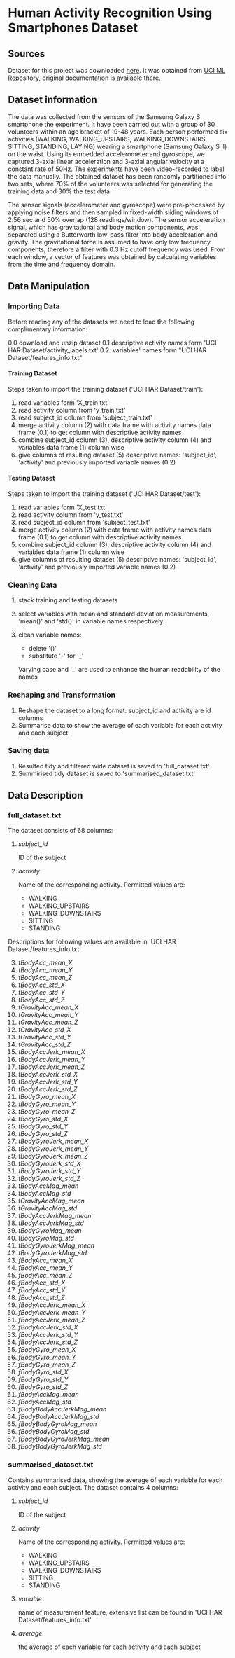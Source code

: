 # Human Activity Recognition Using Smartphones Dataset

## Sources

Dataset for this project was downloaded [here](https://d396qusza40orc.cloudfront.net/getdata%2Fprojectfiles%2FUCI%20HAR%20Dataset.zip). It was obtained from [UCI ML Repository](https://archive.ics.uci.edu/ml/datasets/Human+Activity+Recognition+Using+Smartphones), original documentation is available there.

## Dataset information

The data was collected from the sensors of the Samsung Galaxy S smartphone the experiment. It have been carried out with a group of 30 volunteers within an age bracket of 19-48 years. Each person performed six activities (WALKING, WALKING_UPSTAIRS, WALKING_DOWNSTAIRS, SITTING, STANDING, LAYING) wearing a smartphone (Samsung Galaxy S II) on the waist. Using its embedded accelerometer and gyroscope, we captured 3-axial linear acceleration and 3-axial angular velocity at a constant rate of 50Hz. The experiments have been video-recorded to label the data manually. The obtained dataset has been randomly partitioned into two sets, where 70% of the volunteers was selected for generating the training data and 30% the test data.

The sensor signals (accelerometer and gyroscope) were pre-processed by applying noise filters and then sampled in fixed-width sliding windows of 2.56 sec and 50% overlap (128 readings/window). The sensor acceleration signal, which has gravitational and body motion components, was separated using a Butterworth low-pass filter into body acceleration and gravity. The gravitational force is assumed to have only low frequency components, therefore a filter with 0.3 Hz cutoff frequency was used. From each window, a vector of features was obtained by calculating variables from the time and frequency domain.

## Data Manipulation

### Importing Data

Before reading any of the datasets we need to load the following complimentary information:

0.0 download and unzip dataset
0.1 descriptive activity names form 'UCI HAR Dataset/activity_labels.txt'
0.2. variables' names form "UCI HAR Dataset/features_info.txt"

#### Training Dataset

Steps taken to import the training dataset ('UCI HAR Dataset/train'):

1. read variables form 'X_train.txt'
2. read activity column from 'y_train.txt'
3. read subject_id column from 'subject_train.txt'
4. merge activity column (2) with data frame with activity names data frame (0.1) to get column with descriptive activity names
5. combine subject_id column (3), descriptive activity column (4) and variables data frame (1) column wise
6. give columns of resulting dataset (5) descriptive names: 'subject_id', 'activity' and previously imported variable names (0.2)

#### Testing Dataset

Steps taken to import the training dataset ('UCI HAR Dataset/test'):

1. read variables form 'X_test.txt'
2. read activity column from 'y_test.txt'
3. read subject_id column from 'subject_test.txt'
4. merge activity column (2) with data frame with activity names data frame (0.1) to get column with descriptive activity names
5. combine subject_id column (3), descriptive activity column (4) and variables data frame (1) column wise
6. give columns of resulting dataset (5) descriptive names: 'subject_id', 'activity' and previously imported variable names (0.2)

### Cleaning Data

1. stack training and testing datasets
2. select variables with mean and standard deviation measurements, 'mean()' and 'std()' in variable names respectively.
3. clean variable names:
    - delete '()'
    - substitute '-' for '_'
    
    Varying case and '_' are used to enhance the human readability of the names

### Reshaping and Transformation

1. Reshape the dataset to a long format: subject_id and activity are id columns
2. Summarise data to show the average of each variable for each activity and each subject.

### Saving data

1. Resulted tidy and filtered wide dataset is saved to 'full_dataset.txt'
2. Summirised tidy dataset is saved to 'summarised_dataset.txt'


## Data Description

### full_dataset.txt

The dataset consists of 68 columns:

1. *subject_id*

   ID of the subject
2. *activity*

   Name of the corresponding activity. Permitted values are:
   - WALKING
   - WALKING_UPSTAIRS
   - WALKING_DOWNSTAIRS
   - SITTING
   - STANDING
   
Descriptions for following values are available in 'UCI HAR Dataset/features_info.txt'

3. *tBodyAcc_mean_X*
4. *tBodyAcc_mean_Y*
5. *tBodyAcc_mean_Z*
6. *tBodyAcc_std_X*
7. *tBodyAcc_std_Y*
8. *tBodyAcc_std_Z*
9. *tGravityAcc_mean_X*
10. *tGravityAcc_mean_Y*
11. *tGravityAcc_mean_Z*
12. *tGravityAcc_std_X*
13. *tGravityAcc_std_Y*
14. *tGravityAcc_std_Z*
15. *tBodyAccJerk_mean_X*
16. *tBodyAccJerk_mean_Y*
17. *tBodyAccJerk_mean_Z*
18. *tBodyAccJerk_std_X*
19. *tBodyAccJerk_std_Y*
20. *tBodyAccJerk_std_Z*
21. *tBodyGyro_mean_X*
22. *tBodyGyro_mean_Y*
23. *tBodyGyro_mean_Z*
24. *tBodyGyro_std_X*
25. *tBodyGyro_std_Y*
26. *tBodyGyro_std_Z*
27. *tBodyGyroJerk_mean_X*
28. *tBodyGyroJerk_mean_Y*
29. *tBodyGyroJerk_mean_Z*
30. *tBodyGyroJerk_std_X*
31. *tBodyGyroJerk_std_Y*
32. *tBodyGyroJerk_std_Z*
33. *tBodyAccMag_mean*
34. *tBodyAccMag_std*
35. *tGravityAccMag_mean*
36. *tGravityAccMag_std*
37. *tBodyAccJerkMag_mean*
38. *tBodyAccJerkMag_std*
39. *tBodyGyroMag_mean*
40. *tBodyGyroMag_std*
41. *tBodyGyroJerkMag_mean*
42. *tBodyGyroJerkMag_std*
43. *fBodyAcc_mean_X*
44. *fBodyAcc_mean_Y*
45. *fBodyAcc_mean_Z*
46. *fBodyAcc_std_X*
47. *fBodyAcc_std_Y*
48. *fBodyAcc_std_Z*
49. *fBodyAccJerk_mean_X*
50. *fBodyAccJerk_mean_Y*
51. *fBodyAccJerk_mean_Z*
52. *fBodyAccJerk_std_X*
53. *fBodyAccJerk_std_Y*
54. *fBodyAccJerk_std_Z*
55. *fBodyGyro_mean_X*
56. *fBodyGyro_mean_Y*
57. *fBodyGyro_mean_Z*
58. *fBodyGyro_std_X*
59. *fBodyGyro_std_Y*
60. *fBodyGyro_std_Z*
61. *fBodyAccMag_mean*
62. *fBodyAccMag_std*
63. *fBodyBodyAccJerkMag_mean*
64. *fBodyBodyAccJerkMag_std*
65. *fBodyBodyGyroMag_mean*
66. *fBodyBodyGyroMag_std*
67. *fBodyBodyGyroJerkMag_mean*
68. *fBodyBodyGyroJerkMag_std*

### summarised_dataset.txt

Contains summarised data, showing the average of each variable for each activity and each subject. The dataset contains 4 columns:

1. *subject_id*

   ID of the subject
2. *activity*

   Name of the corresponding activity. Permitted values are:
   - WALKING
   - WALKING_UPSTAIRS
   - WALKING_DOWNSTAIRS
   - SITTING
   - STANDING
3. *variable*

    name of measurement feature, extensive list can be found in 'UCI HAR Dataset/features_info.txt'
   
4. *average*

    the average of each variable for each activity and each subject